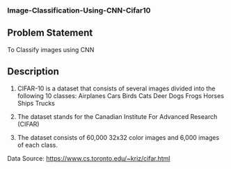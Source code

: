 ### Image-Classification-Using-CNN-Cifar10
## Problem Statement
To Classify images using CNN

## Description
1. CIFAR-10 is a dataset that consists of several images divided into the following 10 classes:
  Airplanes
  Cars
  Birds
  Cats
  Deer
  Dogs
  Frogs
  Horses
  Ships
  Trucks

2. The dataset stands for the Canadian Institute For Advanced Research (CIFAR)

3. The dataset consists of 60,000 32x32 color images and 6,000 images of each class.

Data Source: https://www.cs.toronto.edu/~kriz/cifar.html
